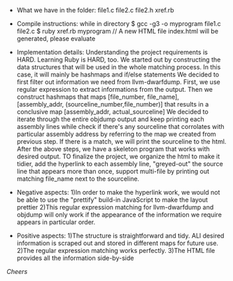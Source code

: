 * What we have in the folder: 
file1.c
file2.c
file2.h
xref.rb

* Compile instructions: 
	while in directory 
	$ gcc -g3 -o myprogram file1.c file2.c
	$ ruby xref.rb myprogram
	// A new HTML file index.html will be generated, please evaluate

* Implementation details:
	Understanding the project requirements is HARD. Learning Ruby is HARD, too. 
	We started out by constructing the data structures that will be used in the whole matching process. In this case, it will mainly be hashmaps and if/else statements 
	We decided to first filter out information we need from llvm-dwarfdump. First, we use regular expression to extract informations from the output. Then we construct hashmaps that maps [file_number, file_name], [assembly_addr, (sourceline_number,file_number)] that results in a conclusive map [assembly_addr, actual_sourceline] 
	We decided to iterate through the entire objdump output and keep printing each assembly lines while check if there's any sourceline that corrolates with particular assembly address by referring to the map we created from previous step. If there is a match, we will print the sourceline to the html. 
	After the above steps, we have a skeleton program that works with desired output. TO finalize the project, we organize the html to make it tidier, add the hyperlink to each assembly line, "greyed-out" the source line that appears more than once, support multi-file by printing out matching file_name next to the sourceline. 

* Negative aspects: 
	1)In order to make the hyperlink work, we would not be able to use the "prettify" build-in JavaScript to make the layout prettier
	2)This regular expression matching for llvm-dwarfdump and objdump will only work if the appearance of the information we require appears in particular order.

* Positive aspects: 
	1)The structure is straightforward and tidy. ALl desired information is scraped out and stored in different maps for future use. 
	2)The regular expression matching works perfectly. 
	3)The HTML file provides all the information side-by-side

*Cheers*
 
